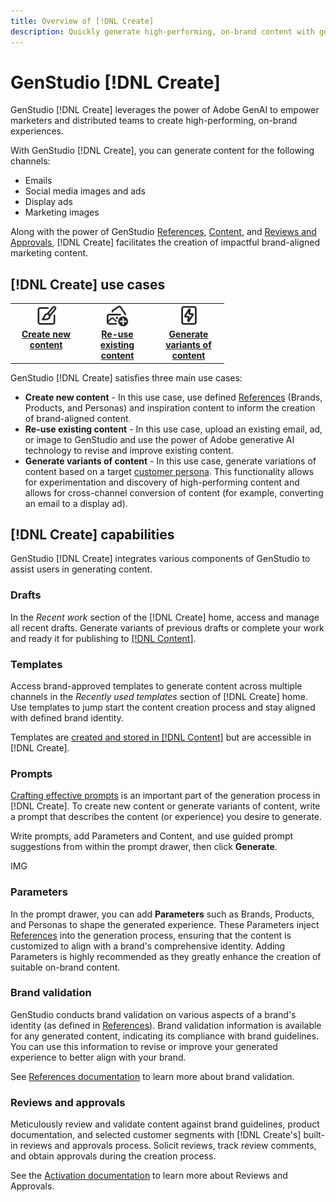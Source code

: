 ```yaml
---
title: Overview of [!DNL Create]
description: Quickly generate high-performing, on-brand content with generative AI in GenStudio Create.
---
```


# GenStudio [!DNL Create]

GenStudio [!DNL Create] leverages the power of Adobe GenAI to empower marketers and distributed teams to create high-performing, on-brand experiences.

With GenStudio [!DNL Create], you can generate content for the following channels:

* Emails
* Social media images and ads
* Display ads
* Marketing images

Along with the power of GenStudio [References](/help/user-guide/references/overview.md), [Content](/help/user-guide/content/overview.md), and [Reviews and Approvals](/help/user-guide/activation/review-process.md), [!DNL Create] facilitates the creation of impactful brand-aligned marketing content.

## [!DNL Create] use cases

<table style="table-layout:fixed">
<tr style="border: 0;">
   <td align="center" valign="top" width="100">
      <a href="../create/overview.md">
      <img alt="Create new content" src="../../assets/icons/icon-create.svg" width="35">
      </a>
      <div>
         <a href="../content/overview.md">
         <strong>Create new content</strong>
         </a>
      </div>
   </td>
   <td align="center" valign="top" width="100">
      <a href="../create/overview.md">
      <img alt="Re-use existing content" src="../../assets/icons/icon-addContent.svg" width="35">
      </a>
      <div>
         <a href="../create/overview.md">
         <strong>Re-use existing content</strong>
         </a>
      </div>
   </td>
   <td align="center" valign="top" width="100">
      <a href="../create/overview.md">
      <img alt="Generate variants of content" src="../../assets/icons/icon-template.svg" width="35">
      </a>
      <div>
         <a href="../create/overview.md">
         <strong>Generate variants of content</strong>
         </a>
      </div>
   </td>
</tr>
</table>

GenStudio [!DNL Create] satisfies three main use cases:

* **Create new content** - In this use case, use defined [References](/help/user-guide/references/overview.md) (Brands, Products, and Personas) and inspiration content to inform the creation of brand-aligned content.
* **Re-use existing content** - In this use case, upload an existing email, ad, or image to GenStudio and use the power of Adobe generative AI technology to revise and improve existing content.
* **Generate variants of content** - In this use case, generate variations of content based on a target [customer persona](/help/user-guide/references/personas.md). This functionality allows for experimentation and discovery of high-performing content and allows for cross-channel conversion of content (for example, converting an email to a display ad).

## [!DNL Create] capabilities

GenStudio [!DNL Create] integrates various components of GenStudio to assist users in generating content.

### Drafts

In the _Recent work_ section of the [!DNL Create] home, access and manage all recent drafts. Generate variants of previous drafts or complete your work and ready it for publishing to [[!DNL Content]](/help/user-guide/content/overview.md).

### Templates

Access brand-approved templates to generate content across multiple channels in the _Recently used templates_ section of [!DNL Create] home. Use templates to jump start the content creation process and stay aligned with defined brand identity.

Templates are [created and stored in [!DNL Content]](/help/user-guide/content/overview.md) but are accessible in [!DNL Create].

### Prompts

[Crafting effective prompts](/help/user-guide/effective-prompts.md) is an important part of the generation process in [!DNL Create]. To create new content or generate variants of content, write a prompt that describes the content (or experience) you desire to generate.

Write prompts, add Parameters and Content, and use guided prompt suggestions from within the prompt drawer, then click **Generate**.

IMG

### Parameters

In the prompt drawer, you can add **Parameters** such as Brands, Products, and Personas to shape the generated experience. These Parameters inject [References](/help/user-guide/references/overview.md) into the generation process, ensuring that the content is customized to align with a brand's comprehensive identity. Adding Parameters is highly recommended as they greatly enhance the creation of suitable on-brand content.

### Brand validation

GenStudio conducts brand validation on various aspects of a brand's identity (as defined in [References](/help/user-guide/references/overview.md)). Brand validation information is available for any generated content, indicating its compliance with brand guidelines. You can use this information to revise or improve your generated experience to better align with your brand.

See [References documentation](/help/user-guide/references/overview.md) to learn more about brand validation.


### Reviews and approvals

Meticulously review and validate content against brand guidelines, product documentation, and selected customer segments with [!DNL Create's] built-in reviews and approvals process. Solicit reviews, track review comments, and obtain approvals during the creation process.

See the [Activation documentation](/help/user-guide/activation/review-process.md) to learn more about Reviews and Approvals.

<!-- ### Anatomy of an email experience

## Prerequisites for using Create -->
